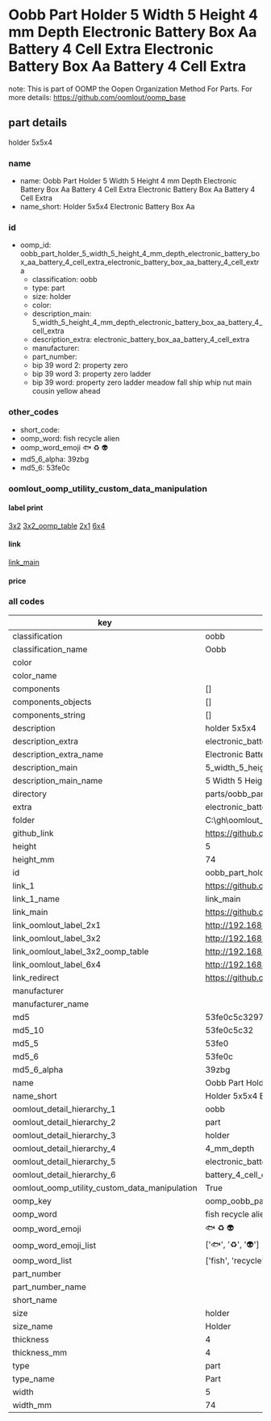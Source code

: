 # Oobb Part Holder 5 Width 5 Height 4 mm Depth Electronic Battery Box Aa Battery 4 Cell Extra Electronic Battery Box Aa Battery 4 Cell Extra  

note: This is part of OOMP the Oopen Organization Method For Parts. For more details: https://github.com/oomlout/oomp_base

##  part details
  



holder 5x5x4



### name
* name: Oobb Part Holder 5 Width 5 Height 4 mm Depth Electronic Battery Box Aa Battery 4 Cell Extra Electronic Battery Box Aa Battery 4 Cell Extra
* name_short: Holder 5x5x4 Electronic Battery Box Aa
### id
* oomp_id: oobb_part_holder_5_width_5_height_4_mm_depth_electronic_battery_box_aa_battery_4_cell_extra_electronic_battery_box_aa_battery_4_cell_extra
  * classification: oobb
  * type: part
  * size: holder
  * color: 
  * description_main: 5_width_5_height_4_mm_depth_electronic_battery_box_aa_battery_4_cell_extra
  * description_extra: electronic_battery_box_aa_battery_4_cell_extra
  * manufacturer: 
  * part_number: 
  * bip 39 word 2: property zero
  * bip 39 word 3: property zero ladder
  * bip 39 word: property zero ladder meadow fall ship whip nut main cousin yellow ahead

### other_codes
* short_code: 
* oomp_word: fish recycle alien
* oomp_word_emoji :fish: :recycle: :alien:
* md5_6_alpha: 39zbg
* md5_6: 53fe0c






### oomlout_oomp_utility_custom_data_manipulation
#### label print
[3x2](http://192.168.1.245:1112/?label=oomp%2039zbg)
[3x2_oomp_table](http://192.168.1.108:1112/?label=oomp%2039zbg)
[2x1](http://192.168.1.242:1112/?label=oomp%2039zbg)
[6x4](http://192.168.1.55:1112/?label=oomp%2039zbg)    

#### link

[link_main](https://github.com/oomlout/oomlout_oobb_version_4_generated_parts/tree/main/navigation_oomp/oobb/part/holder/5_width_5_height_4_mm_depth_electronic_battery_box_aa_battery_4_cell_extra/electronic_battery_box_aa_battery_4_cell_extra/part)                              

#### price







### all codes 
| key | value |  
| --- | --- |  
| classification | oobb |  
| classification_name | Oobb |  
| color |  |  
| color_name |  |  
| components | [] |  
| components_objects | [] |  
| components_string | [] |  
| description | holder 5x5x4 |  
| description_extra | electronic_battery_box_aa_battery_4_cell_extra |  
| description_extra_name | Electronic Battery Box Aa Battery 4 Cell Extra |  
| description_main | 5_width_5_height_4_mm_depth_electronic_battery_box_aa_battery_4_cell_extra |  
| description_main_name | 5 Width 5 Height 4 mm Depth Electronic Battery Box Aa Battery 4 Cell Extra |  
| directory | parts/oobb_part_holder_5_width_5_height_4_mm_depth_electronic_battery_box_aa_battery_4_cell_extra_electronic_battery_box_aa_battery_4_cell_extra |  
| extra | electronic_battery_box_aa_battery_4_cell |  
| folder | C:\gh\oomlout_oobb_version_4_generated_parts\parts\oobb_part_holder_5_width_5_height_4_mm_depth_electronic_battery_box_aa_battery_4_cell_extra_electronic_battery_box_aa_battery_4_cell_extra |  
| github_link | https://github.com/oomlout/oomlout_oomp_part_src/tree/main/parts/oobb_part_holder_5_width_5_height_4_mm_depth_electronic_battery_box_aa_battery_4_cell_extra_electronic_battery_box_aa_battery_4_cell_extra |  
| height | 5 |  
| height_mm | 74 |  
| id | oobb_part_holder_5_width_5_height_4_mm_depth_electronic_battery_box_aa_battery_4_cell_extra_electronic_battery_box_aa_battery_4_cell_extra |  
| link_1 | https://github.com/oomlout/oomlout_oobb_version_4_generated_parts/tree/main/navigation_oomp/oobb/part/holder/5_width_5_height_4_mm_depth_electronic_battery_box_aa_battery_4_cell_extra/electronic_battery_box_aa_battery_4_cell_extra/part |  
| link_1_name | link_main |  
| link_main | https://github.com/oomlout/oomlout_oobb_version_4_generated_parts/tree/main/navigation_oomp/oobb/part/holder/5_width_5_height_4_mm_depth_electronic_battery_box_aa_battery_4_cell_extra/electronic_battery_box_aa_battery_4_cell_extra/part |  
| link_oomlout_label_2x1 | http://192.168.1.242:1112/?label=oomp%2039zbg |  
| link_oomlout_label_3x2 | http://192.168.1.245:1112/?label=oomp%2039zbg |  
| link_oomlout_label_3x2_oomp_table | http://192.168.1.108:1112/?label=oomp%2039zbg |  
| link_oomlout_label_6x4 | http://192.168.1.55:1112/?label=oomp%2039zbg |  
| link_redirect | https://github.com/oomlout/oomlout_oobb_version_4_generated_parts/tree/main/parts/oobb_holder_05_05_04_ex_electronic_battery_box_aa_battery_4_cell |  
| manufacturer |  |  
| manufacturer_name |  |  
| md5 | 53fe0c5c3297bf4f1829189af8ffed63 |  
| md5_10 | 53fe0c5c32 |  
| md5_5 | 53fe0 |  
| md5_6 | 53fe0c |  
| md5_6_alpha | 39zbg |  
| name | Oobb Part Holder 5 Width 5 Height 4 mm Depth Electronic Battery Box Aa Battery 4 Cell Extra Electronic Battery Box Aa Battery 4 Cell Extra |  
| name_short | Holder 5x5x4 Electronic Battery Box Aa |  
| oomlout_detail_hierarchy_1 | oobb |  
| oomlout_detail_hierarchy_2 | part |  
| oomlout_detail_hierarchy_3 | holder |  
| oomlout_detail_hierarchy_4 | 4_mm_depth |  
| oomlout_detail_hierarchy_5 | electronic_battery_box_aa |  
| oomlout_detail_hierarchy_6 | battery_4_cell_extra |  
| oomlout_oomp_utility_custom_data_manipulation | True |  
| oomp_key | oomp_oobb_part_holder_5_width_5_height_4_mm_depth_electronic_battery_box_aa_battery_4_cell_extra_electronic_battery_box_aa_battery_4_cell_extra |  
| oomp_word | fish recycle alien |  
| oomp_word_emoji | :fish: :recycle: :alien: |  
| oomp_word_emoji_list | [':fish:', ':recycle:', ':alien:'] |  
| oomp_word_list | ['fish', 'recycle', 'alien'] |  
| part_number |  |  
| part_number_name |  |  
| short_name |  |  
| size | holder |  
| size_name | Holder |  
| thickness | 4 |  
| thickness_mm | 4 |  
| type | part |  
| type_name | Part |  
| width | 5 |  
| width_mm | 74 |  
